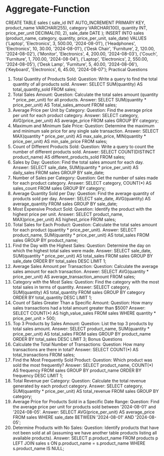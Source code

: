 # Aggregate-Function

CREATE TABLE sales (
sale_id INT AUTO_INCREMENT PRIMARY KEY,
product_name VARCHAR(255),
category VARCHAR(100),
quantity INT,
price_per_unit DECIMAL(10, 2),
sale_date DATE
);
INSERT INTO sales (product_name, category, quantity, price_per_unit,
sale_date) VALUES
('Laptop', 'Electronics', 3, 500.00, '2024-08-01'),
('Headphones', 'Electronics', 10, 30.00, '2024-08-01'),
('Desk Chair', 'Furniture', 2, 120.00, '2024-08-02'),
('Monitor', 'Electronics', 4, 200.00, '2024-08-03'),
('Couch', 'Furniture', 1, 700.00, '2024-08-04'),
('Laptop', 'Electronics', 2, 550.00, '2024-08-05'),
('Desk Lamp', 'Furniture', 5, 40.00, '2024-08-06'),
('Keyboard', 'Electronics', 6, 45.00, '2024-08-07');
Practical Questions
1. Total Quantity of Products Sold:
Question: Write a query to find the total quantity of all products sold.
Answer:
SELECT SUM(quantity) AS total_quantity_sold FROM sales;
2. Total Sales Amount:
Question: Calculate the total sales amount (quantity * price_per_unit) for all
products.
Answer:
SELECT SUM(quantity * price_per_unit)
AS
Total_sales_amount FROM sales;
3. Average Price per Unit by Category:
Question: Find the average price per unit for each product category.
Answer:
SELECT category, AVG(price_per_unit)
AS average_price FROM sales GROUP BY category;
4. Maximum and Minimum Sale Price:
Question: Determine the maximum and minimum sale price for any single sale
transaction.
Answer:
SELECT MAX(quantity * price_per_unit)
AS max_sale_price,
MIN(quantity * price_per_unit) AS min_sale_price FROM sales;
5. Count of Different Products Sold:
Question: Write a query to count the number of different products sold.
Answer:
SELECT COUNT(DISTINCT product_name)
AS different_products_sold FROM sales;
6. Sales by Day:
Question: Find the total sales amount for each day.
Answer:
SELECT sale_date, SUM(quantity * price_per_unit)
AS daily_sales FROM sales GROUP BY sale_date;
7. Number of Sales per Category:
Question: Get the number of sales made for each product category.
Answer:
SELECT category, COUNT(*) AS sales_count FROM sales
GROUP BY category;
8. Average Quantity Sold per Day:
Question: Find the average quantity of products sold per day.
Answer:
SELECT sale_date, AVG(quantity) AS average_quantity
FROM sales GROUP BY sale_date;
9. Most Expensive Product Sold:
Question: Identify the product with the highest price per unit.
Answer:
SELECT product_name, MAX(price_per_unit) AS highest_price
FROM sales;
10. Total Sales for Each Product:
Question: Calculate the total sales amount for each product (quantity *
price_per_unit).
Answer:
SELECT product_name, SUM(quantity * price_per_unit)
AS total_sales FROM sales GROUP BY product_name;
11. Find the Day with the Highest Sales:
Question: Determine the day on which the highest total sales were made.
Answer:
SELECT sale_date, SUM(quantity * price_per_unit)
AS total_sales
FROM sales
GROUP BY sale_date
ORDER BY total_sales DESC
LIMIT 1;
12. Average Sales Amount per Transaction:
Question: Calculate the average sales amount for each transaction.
Answer:
SELECT AVG(quantity * price_per_unit)
AS average_transaction_amount FROM sales;
13. Category with the Most Sales:
Question: Find the category with the most total sales in terms of quantity.
Answer:
SELECT category, SUM(quantity) AS total_quantity
FROM sales
GROUP BY category
ORDER BY total_quantity DESC
LIMIT 1;
14. Count of Sales Greater Than a Specific Amount:
Question: How many sales transactions had a total amount greater than $500?
Answer:
SELECT COUNT(*) AS high_value_sales
FROM sales
WHERE quantity * price_per_unit > 500;
15. Top 3 Products by Sales Amount:
Question: List the top 3 products by total sales amount.
Answer:
SELECT product_name, SUM(quantity * price_per_unit)
AS total_sales
FROM sales
GROUP BY product_name
ORDER BY total_sales DESC
LIMIT 3;
Bonus Questions
16. Calculate the Total Number of Transactions:
Question: How many transactions are there in total?
Answer:
SELECT COUNT(*) AS total_transactions FROM sales;
17. Find the Most Frequently Sold Product:
Question: Which product was sold the most frequently?
Answer:
SELECT product_name, COUNT(*) AS frequency
FROM sales
GROUP BY product_name
ORDER BY frequency DESC
LIMIT 1;
18. Total Revenue per Category:
Question: Calculate the total revenue generated by each product category.
Answer:
SELECT category, SUM(quantity * price_per_unit)
AS total_revenue
FROM sales
GROUP BY category;
19. Average Price for Products Sold in a Specific Date Range:
Question: Find the average price per unit for products sold between '2024-08-01'
and '2024-08-05'.
Answer:
SELECT AVG(price_per_unit) AS average_price
FROM sales
WHERE sale_date BETWEEN '2024-08-01' AND '2024-08-05';
20. Determine Products with No Sales:
Question: Identify products that have not been sold at all (assuming we have
another table products listing all available products).
Answer:
SELECT p.product_name
FROM products p
LEFT JOIN sales s ON p.product_name = s.product_name
WHERE s.product_name IS NULL;
